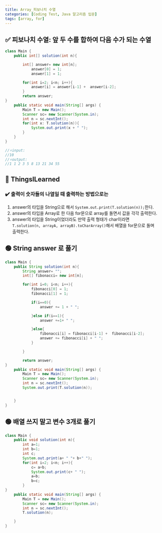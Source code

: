 ```yaml
---
title: Array_피보나치 수열
categories: [Coding Test, Java 알고리즘 입문]
tags: [array, for]
---
```


## ✅ 피보나치 수열: 앞 두 수를 합하여 다음 수가 되는 수열

```java
class Main {
    public int[] solution(int n){

        int[] answer= new int[n];
            answer[0] = 1;
            answer[1] = 1;

        for(int i=2; i<n; i++){
            answer[i] = answer[i-1] +  answer[i-2];
        }
        return answer;
}
    public static void main(String[] args) {
        Main T = new Main();
        Scanner sc= new Scanner(System.in);
        int n = sc.nextInt();
        for(int x: T.solution(n)){
            System.out.print(x + " ");
        }
    }
}

//⭐️input:
//10
//⭐️output:
//1 1 2 3 5 8 13 21 34 55
```

## 🔵 ThingsILearned

### ✔️ 출력이 숫자들의 나열일 때 출력하는 방법으로는

1. answer의 타입을 String으로 해서 `System.out.print(T.solution(n));`한다. <br>
2. answer의 타입을 Array로 한 다음 for문으로 array를 돌면서 값을 각각 출력한다. <br>
3. answer의 타입을 String이었더라도 만약 출력 형태가 char이라면 `T.solution(n, arrayA, arrayB).toCharArray()`해서 배열을 for문으로 돌며 출력한다. <br>

## 🟢 String answer 로 풀기

```java
class Main {
    public String solution(int n){
        String answer= "";
        int[] fibonacci= new int[n];

        for(int i=0; i<n; i++){
            fibonacci[0] = 1;
            fibonacci[1] = 1;

            if(i==0){
                answer += 1 + " ";

            }else if(i==1){
                answer +=1+ " ";

            }else{
                fibonacci[i] = fibonacci[i-1] +  fibonacci[i-2];
                answer += fibonacci[i] + " ";
            }

        }

        return answer;
}
    public static void main(String[] args) {
        Main T = new Main();
        Scanner sc= new Scanner(System.in);
        int n = sc.nextInt();
        System.out.print(T.solution(n));


    }
}

```

## 🟢 배열 쓰지 말고 변수 3개로 풀기

```java
class Main {
    public void solution(int n){
        int a=1;
        int b=1;
        int c;
        System.out.print(a+ " "+ b+" ");
        for(int i=2; i<n; i++){
            c= a+b;
            System.out.print(c+ " ");
            a=b;
            b=c;
        }
}
    public static void main(String[] args) {
        Main T = new Main();
        Scanner sc= new Scanner(System.in);
        int n = sc.nextInt();
        T.solution(n);

    }
}


```
